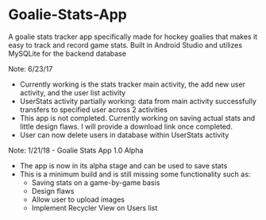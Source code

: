 # Goalie-Stats-App
A goalie stats tracker app specifically made for hockey goalies that makes it easy to track and record game stats. Built in Android Studio
and utilizes MySQLite for the backend database

Note: 6/23/17
- Currently working is the stats tracker main activity, the add new user activity, and the user list activity
- UserStats activity partially working: data from main activity successfully transfers to specified user across 2 activities
- This app is not completed. Currently working on saving actual stats and little design flaws. I will provide a download link once completed.
- User can now delete users in database within UserStats activity

Note: 1/21/18 - Goalie Stats App 1.0 Alpha
- The app is now in its alpha stage and can be used to save stats
- This is a minimum build and is still missing some functionality such as:
    - Saving stats on a game-by-game basis
    - Design flaws
    - Allow user to upload images
    - Implement Recycler View on Users list

